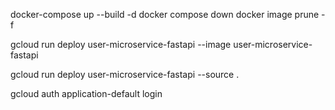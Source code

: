 docker-compose up --build -d
docker compose down
docker image prune -f

gcloud run deploy user-microservice-fastapi --image user-microservice-fastapi

<!-- Deploy using code build -->

gcloud run deploy user-microservice-fastapi --source .

<!-- If terraform plan is not working due to access token issue-->

gcloud auth application-default login
